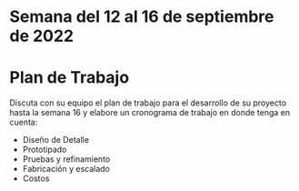 # Semana del 12 al 16 de septiembre de 2022

# Plan de Trabajo

Discuta con su equipo el plan de trabajo para el desarrollo de su proyecto hasta la semana 16 y elabore un cronograma de trabajo en donde tenga en cuenta:
- Diseño de Detalle
- Prototipado
- Pruebas y refinamiento
- Fabricación y escalado
- Costos


